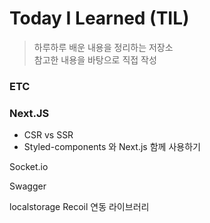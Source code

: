 # Today I Learned (TIL)

> 하루하루 배운 내용을 정리하는 저장소  
> 참고한 내용을 바탕으로 직접 작성

### ETC

### Next.JS

- CSR vs SSR
- Styled-components 와 Next.js 함께 사용하기

Socket.io

Swagger

localstorage Recoil 연동 라이브러리
